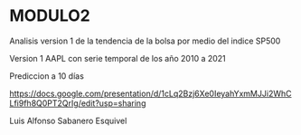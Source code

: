 # MODULO2

Analisis version 1 de la tendencia de la bolsa por medio del indice SP500 

Version 1 AAPL con serie temporal de los año 2010 a 2021 

Prediccion a 10 días 


https://docs.google.com/presentation/d/1cLq2Bzj6Xe0IeyahYxmMJJi2WhCLfi9fh8Q0PT2QrIg/edit?usp=sharing

Luis Alfonso Sabanero Esquivel
